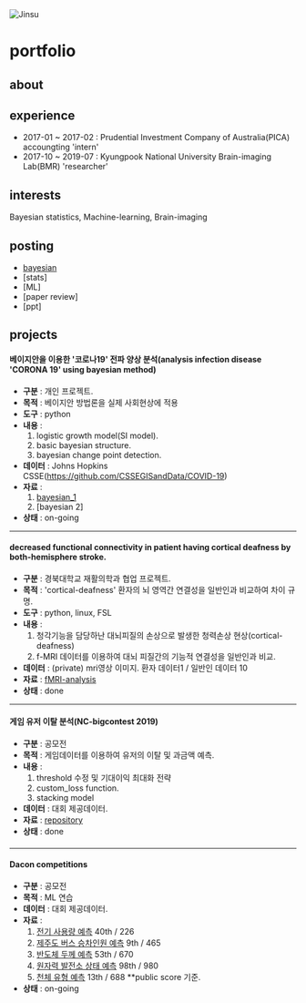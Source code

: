 <img alt="Jinsu" src="https://img.shields.io/badge/Created%20by-Jinsu-gray.svg?style=flat&colorA=navy&colorB=gray" />

# portfolio

## about 


## experience
* 2017-01 ~ 2017-02 : Prudential Investment Company of Australia(PICA) accoungting 'intern'
* 2017-10 ~ 2019-07 : Kyungpook National University Brain-imaging Lab(BMR) 'researcher'

## interests
Bayesian statistics, Machine-learning, Brain-imaging

## posting
* [bayesian](https://github.com/dhdcjswo/postings/tree/master/bayesian)
* [stats]
* [ML]
* [paper review]
* [ppt]



## projects

#### 베이지안을 이용한 '코로나19' 전파 양상 분석(analysis infection disease 'CORONA 19' using bayesian method) 
* **구분** : 개인 프로젝트.  
* **목적** : 베이지안 방법론을 실제 사회현상에 적용  
* **도구** : python
* **내용** : 
  1. logistic growth model(SI model).  
  2. basic bayesian structure.  
  3. bayesian change point detection.  
* **데이터** : Johns Hopkins CSSE(https://github.com/CSSEGISandData/COVID-19) 
* **자료** : 
  1. [bayesian_1](https://github.com/dhdcjswo/corona19_analysis/blob/master/notebook/bayesian_1.ipynb)
  2. [bayesian 2]
* **상태** : on-going

---
#### decreased functional connectivity in patient having cortical deafness by both-hemisphere stroke.
* **구분** : 경북대학교 재활의학과 협업 프로젝트.
* **목적** : 'cortical-deafness' 환자의 뇌 영역간 연결성을 일반인과 비교하여 차이 규명.
* **도구** : python, linux, FSL
* **내용** : 
  1. 청각기능을 담당하난 대뇌피질의 손상으로 발생한 청력손상 현상(cortical-deafness)  
  2. f-MRI 데이터를 이용하여 대뇌 피질간의 기능적 연결성을 일반인과 비교.  
* **데이터** : (private) mri영상 이미지. 환자 데이터1 / 일반인 데이터 10
* **자료** : [fMRI-analysis](https://github.com/dhdcjswo/cortical-deafness)
* **상태** : done
---
#### 게임 유저 이탈 분석(NC-bigcontest 2019)
* **구분** : 공모전
* **목적** : 게임데이터를 이용하여 유저의 이탈 및 과금액 예측.
* **내용** : 
  1. threshold 수정 및 기대이익 최대화 전략
  2. custom_loss function.
  3. stacking model
* **데이터** : 대회 제공데이터.
* **자료** : [repository](https://github.com/dhdcjswo/2019Bigcontest)
* **상태** : done
####  
---
#### Dacon competitions
* **구분** : 공모전
* **목적** : ML 연습
* **데이터** : 대회 제공데이터.
* **자료** : 
  1. [전기 사용량 예측](https://github.com/dhdcjswo/dacon/tree/master/electricity_demand) 40th / 226
  2. [제주도 버스 승차인원 예측](https://github.com/dhdcjswo/dacon/tree/master/bus_demand) 9th / 465
  3. [반도체 두께 예측]() 53th / 670
  4. [원자력 발전소 상태 예측](https://github.com/dhdcjswo/dacon/tree/master/nuclear_plant) 98th / 980
  5. [천체 유형 예측]() 13th / 688 
  **public score 기준.
* **상태** : on-going
####  
